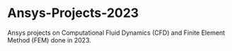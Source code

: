 # Ansys-Projects-2023
Ansys projects on Computational Fluid Dynamics (CFD) and Finite Element Method (FEM) done in 2023.
